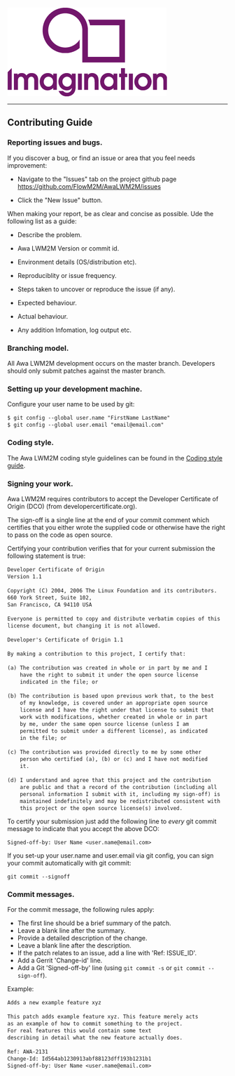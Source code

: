 
![](doc/img.png)

----

## Contributing Guide

### Reporting issues and bugs.

If you discover a bug, or find an issue or area that you feel needs improvement:

* Navigate to the "Issues" tab on the project github page https://github.com/FlowM2M/AwaLWM2M/issues  

* Click the "New Issue" button.  


When making your report, be as clear and concise as possible. Ude the following list as a guide:



* Describe the problem. 

* Awa LWM2M Version or commit id.

* Environment details (OS/distribution etc).

* Reproduciblity or issue frequency.

* Steps taken to uncover or reproduce the issue (if any).

* Expected behaviour.

* Actual behaviour.

* Any addition Infomation, log output etc.


### Branching model.

All Awa LWM2M development occurs on the master branch. Developers should only submit patches against the master branch.


### Setting up your development machine.

Configure your user name to be used by git:

    $ git config --global user.name "FirstName LastName"
    $ git config --global user.email "email@email.com"


### Coding style.

The Awa LWM2M coding style guidelines can be found in the [Coding style guide](doc/coding_style.md).


### Signing your work.

Awa LWM2M requires contributors to accept the Developer Certificate of Origin (DCO) (from developercertificate.org).

The sign-off is a single line at the end of your commit comment which certifies that you either wrote the supplied code or otherwise have the right to pass on the code as open source.


Certifying your contribution verifies that for your current submission the following statement is true:



```
Developer Certificate of Origin
Version 1.1

Copyright (C) 2004, 2006 The Linux Foundation and its contributors.
660 York Street, Suite 102,
San Francisco, CA 94110 USA

Everyone is permitted to copy and distribute verbatim copies of this
license document, but changing it is not allowed.

Developer's Certificate of Origin 1.1

By making a contribution to this project, I certify that:

(a) The contribution was created in whole or in part by me and I
    have the right to submit it under the open source license
    indicated in the file; or

(b) The contribution is based upon previous work that, to the best
    of my knowledge, is covered under an appropriate open source
    license and I have the right under that license to submit that
    work with modifications, whether created in whole or in part
    by me, under the same open source license (unless I am
    permitted to submit under a different license), as indicated
    in the file; or

(c) The contribution was provided directly to me by some other
    person who certified (a), (b) or (c) and I have not modified
    it.

(d) I understand and agree that this project and the contribution
    are public and that a record of the contribution (including all
    personal information I submit with it, including my sign-off) is
    maintained indefinitely and may be redistributed consistent with
    this project or the open source license(s) involved.
```


To certify your submission just add the following line to *every* git commit message to indicate that you accept the above DCO:


````
Signed-off-by: User Name <user.name@email.com>

````

If you set-up your user.name and user.email via git config, you can sign your commit automatically with git commit:

````
git commit --signoff
````


### Commit messages.

For the commit message, the following rules apply:

 * The first line should be a brief summary of the patch.
 * Leave a blank line after the summary.
 * Provide a detailed description of the change.
 * Leave a blank line after the description.
 * If the patch relates to an issue, add a line with 'Ref: ISSUE_ID'.
 * Add a Gerrit 'Change-id' line.
 * Add a Git 'Signed-off-by' line (using `git commit -s` or `git commit --sign-off`).

 Example:

    Adds a new example feature xyz

    This patch adds example feature xyz. This feature merely acts
    as an example of how to commit something to the project.
    For real features this would contain some text
    describing in detail what the new feature actually does.

    Ref: AWA-2131
    Change-Id: Id564ab1230913abf88123dff193b1231b1
    Signed-off-by: User Name <user.name@email.com>




